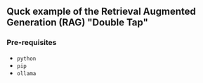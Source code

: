 ## Quck example of the Retrieval Augmented Generation (RAG) "Double Tap"

### Pre-requisites
- `python`
- `pip`
- `ollama`
